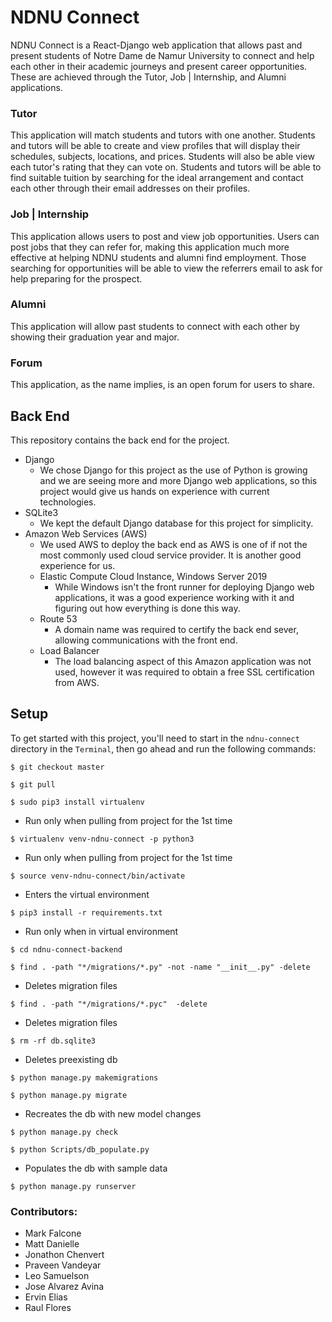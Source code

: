 # NDNU Connect
NDNU Connect is a React-Django web application that allows past and present students of Notre Dame de Namur University to connect and help each other in their academic journeys and present career opportunities. These are achieved through the Tutor, Job | Internship, and Alumni applications.
### Tutor
This application will match students and tutors with one another. Students and tutors will be able to create and view profiles that will display their schedules, subjects, locations, and prices. Students will also be able view each tutor's rating that they can vote on. Students and tutors will be able to find suitable tuition by searching for the ideal arrangement and contact each other through their email addresses on their profiles.
### Job | Internship
This application allows users to post and view job opportunities. Users can post jobs that they can refer for, making this application much more effective at helping NDNU students and alumni find employment. Those searching for opportunities will be able to view the referrers email to ask for help preparing for the prospect.
### Alumni
This application will allow past students to connect with each other by showing their graduation year and major.
### Forum
This application, as the name implies, is an open forum for users to share.
## Back End
This repository contains the back end for the project.
- Django
  - We chose Django for this project as the use of Python is growing and we are seeing more and more Django web applications, so this project would give us hands on experience with current technologies.
- SQLite3
  - We kept the default Django database for this project for simplicity.
- Amazon Web Services (AWS)
  - We used AWS to deploy the back end as AWS is one of if not the most commonly used cloud service provider. It is another good experience for us.
  - Elastic Compute Cloud Instance, Windows Server 2019
    - While Windows isn't the front runner for deploying Django web applications, it was a good experience working with it and figuring out how everything is done this way.
  - Route 53
    - A domain name was required to certify the back end sever, allowing communications with the front end.
  - Load Balancer
    - The load balancing aspect of this Amazon application was not used, however it was required to obtain a free SSL certification from AWS.

## Setup
To get started with this project, you'll need to start in the `ndnu-connect`
directory in the `Terminal`, then go ahead and run the following commands:

`$ git checkout master`

`$ git pull`

`$ sudo pip3 install virtualenv`
* Run only when pulling from project for the 1st time

`$ virtualenv venv-ndnu-connect -p python3`
* Run only when pulling from project for the 1st time

`$ source venv-ndnu-connect/bin/activate`
* Enters the virtual environment

`$ pip3 install -r requirements.txt`
* Run only when in virtual environment

`$ cd ndnu-connect-backend`

`$ find . -path "*/migrations/*.py" -not -name "__init__.py" -delete`
* Deletes migration files

`$ find . -path "*/migrations/*.pyc"  -delete`
* Deletes migration files

`$ rm -rf db.sqlite3`
* Deletes preexisting db

`$ python manage.py makemigrations`

`$ python manage.py migrate`
* Recreates the db with new model changes

`$ python manage.py check`

`$ python Scripts/db_populate.py`
* Populates the db with sample data

`$ python manage.py runserver`

### Contributors:
* Mark Falcone
* Matt Danielle
* Jonathon Chenvert
* Praveen Vandeyar
* Leo Samuelson
* Jose Alvarez Avina
* Ervin Elias
* Raul Flores
